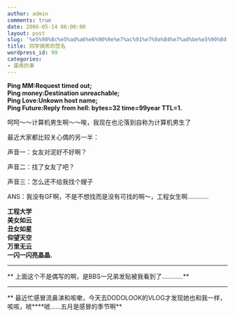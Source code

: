 ```yaml
---
author: admin
comments: true
date: 2006-05-14 06:00:00
layout: post
slug: '%e5%90%8c%e5%ad%a6%e6%90%9e%e7%ac%91%e7%9a%84%e7%ad%be%e5%90%8d'
title: 同学搞笑的签名
wordpress_id: 99
categories:
- 蛋疼的事
---
```


**Ping MM:Request timed out;  
Ping money:Destination unreachable;  
Ping Love:Unkown host name;  
Ping Future:Reply from hell: bytes=32 time=99year TTL=1.**

呵呵～～计算机男生啊～～唉，我现在也沦落到自称为计算机男生了

最近大家都比较关心偶的另一半：

声音一：女友对泥好不好啊？

声音二：找了女友了吧？

声音三：怎么还不给我找个嫂子

ANS：我没有GF啊，不是不想找而是没有可找的啊～，工程女生啊…………

 **工程大学  
美女如云  
丑女如星  
仰望天空  
万里无云  
一闪一闪亮晶晶.**

****

** 上面这个不是偶写的啊，是BBS一兄弟发贴被我看到了…………**

****

** 最近忙感冒流鼻涕和咳嗽，今天去DODOLOOK的VLOG才发现她也和我一样，咳咳，唬****唬……五月是感冒的季节啊**

  

